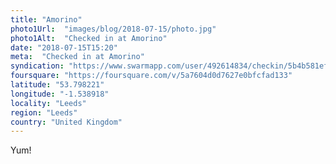 ```yaml
---
title: "Amorino"
photo1Url:  "images/blog/2018-07-15/photo.jpg"
photo1Alt:  "Checked in at Amorino"
date: "2018-07-15T15:20"
meta:  "Checked in at Amorino"
syndication: "https://www.swarmapp.com/user/492614834/checkin/5b4b581efe63bd002c8b68cf"
foursquare: "https://foursquare.com/v/5a7604d0d7627e0bfcfad133"
latitude: "53.798221"
longitude: "-1.538918"
locality: "Leeds"
region: "Leeds"
country: "United Kingdom"
---
```

Yum!
